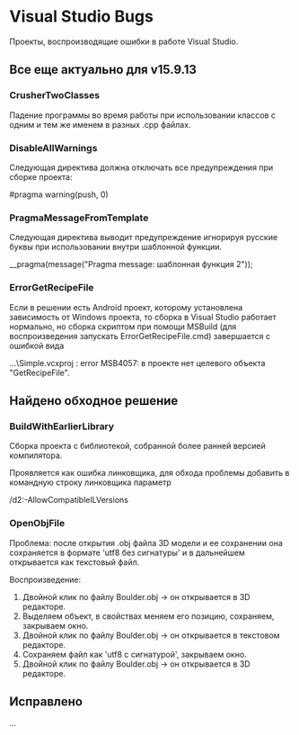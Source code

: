 
# Visual Studio Bugs

Проекты, воспроизводящие ошибки в работе Visual Studio.

## Все еще актуально для v15.9.13

### CrusherTwoClasses

Падение программы во время работы при использовании классов с одним и тем же 
именем в разных .cpp файлах.

### DisableAllWarnings

Следующая директива должна отключать все предупреждения при сборке проекта:

#pragma warning(push, 0)

### PragmaMessageFromTemplate

Следующая директива выводит предупреждение игнорируя русские буквы при 
использовании внутри шаблонной функции.

__pragma(message("Pragma message: шаблонная функция 2"));

### ErrorGetRecipeFile

Если в решении есть Android проект, которому установлена зависимость от Windows
проекта, то сборка в Visual Studio работает нормально, но сборка скриптом
при помощи MSBuild (для воспроизведения запускать ErrorGetRecipeFile.cmd) 
завершается с ошибкой вида 

...\Simple.vcxproj : error MSB4057: в проекте нет целевого объекта "GetRecipeFile".

## Найдено обходное решение

### BuildWithEarlierLibrary

Сборка проекта с библиотекой, собранной более ранней версией компилятора.

Проявляется как ошибка линковщика, для обхода проблемы добавить в командную строку линковщика параметр

/d2:-AllowCompatibleILVersions

### OpenObjFile

Проблема: после открытия .obj файла 3D модели и ее сохранении она сохраняется 
в формате 'utf8 без сигнатуры' и в дальнейшем открывается как текстовый файл.

Воспроизведение:
1. Двойной клик по файлу Boulder.obj -> он открывается в 3D редакторе.
2. Выделяем объект, в свойствах меняем его позицию, сохраняем, закрываем окно.
3. Двойной клик по файлу Boulder.obj -> он открывается в текстовом редакторе.
4. Сохраняем файл как 'utf8 с сигнатурой', закрываем окно.
5. Двойной клик по файлу Boulder.obj -> он открывается в 3D редакторе.

## Исправлено

...
